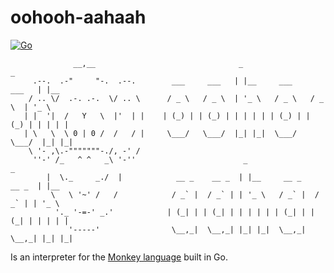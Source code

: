 # oohooh-aahaah

[![Go](https://github.com/claudemuller/oohooh-aahaah-go/actions/workflows/go.yml/badge.svg)](https://github.com/claudemuller/oohooh-aahaah-go/actions/workflows/go.yml)

```
              __,__                                _                       _
     .--.  .-"     "-.  .--.        ___     ___   | |__     ___     ___   | |__
    / .. \/  .-. .-.  \/ .. \      / _ \   / _ \  | '_ \   / _ \   / _ \  | '_ \
   | |  '|  /   Y   \  |'  | |    | (_) | | (_) | | | | | | (_) | | (_) | | | | |
   | \   \  \ 0 | 0 /  /   / |     \___/   \___/  |_| |_|  \___/   \___/  |_| |_|
    \ '- ,\.-"""""""-./, -' /
     ''-' /_   ^ ^   _\ '-''                        _                       _
        |  \._     _./  |            __ _    __ _  | |__     __ _    __ _  | |__
         \   \ '~' /   /            / _` |  / _` | | '_ \   / _` |  / _` | | '_ \
          '._ '-=-' _.'            | (_| | | (_| | | | | | | (_| | | (_| | | | | |
             '-----'                \__,_|  \__,_| |_| |_|  \__,_|  \__,_| |_| |_|

```
Is an interpreter for the [Monkey language](https://monkeylang.org/) built in Go.
